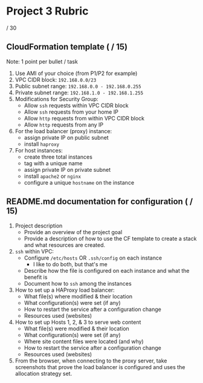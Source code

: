 # Project 3 Rubric

/ 30

## CloudFormation template ( / 15)

Note: 1 point per bullet / task

1. Use AMI of your choice (from P1/P2 for example)
2. VPC CIDR block: `192.168.0.0/23`
3. Public subnet range: `192.168.0.0 - 192.168.0.255`
4. Private subnet range: `192.168.1.0 - 192.168.1.255`
5. Modifications for Security Group:
   - Allow `ssh` requests within VPC CIDR block
   - Allow `ssh` requests from your home IP
   - Allow `http` requests from within VPC CIDR block
   - Allow `http` requests from any IP
6. For the load balancer (proxy) instance:
   - assign private IP on public subnet
   - install `haproxy`
7. For host instances:
   - create three total instances
   - tag with a unique name
   - assign private IP on private subnet
   - install `apache2` or `nginx`
   - configure a unique `hostname` on the instance

## README.md documentation for configuration ( / 15)

1. Project description
   - Provide an overview of the project goal
   - Provide a description of how to use the CF template to create a stack and what resources are created.
2. `ssh` within VPC:
   - Configure `/etc/hosts` OR `.ssh/config` on each instance
      - I like to do both, but that's me
   - Describe how the file is configured on each instance and what the benefit is
   - Document how to `ssh` among the instances
3. How to set up a HAProxy load balancer:
   - What file(s) where modified & their location
   - What configuration(s) were set (if any)
   - How to restart the service after a configuration change
   - Resources used (websites)
4. How to set up Hosts 1, 2, & 3 to serve web content
   - What file(s) were modified & their location
   - What configuration(s) were set (if any)
   - Where site content files were located (and why)
   - How to restart the service after a configuration change
   - Resources used (websites)
5. From the browser, when connecting to the proxy server, take screenshots that prove the load balancer is configured and uses the allocation strategy set.
